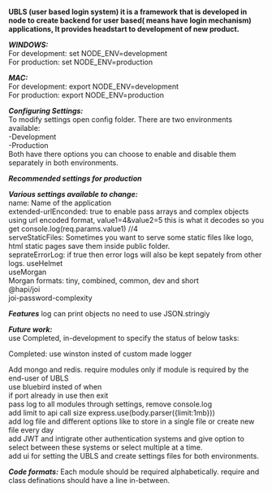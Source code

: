 **UBLS (user based login system) it is a framework that is developed in node to create backend for user based( means have login mechanism) applications, It provides headstart to development of new product.**

**_WINDOWS:_**  
For development: set NODE_ENV=development  
For production: set NODE_ENV=production

**_MAC:_**  
For development: export NODE_ENV=development  
For production: export NODE_ENV=production

**_Configuring Settings:_**  
To modify settings open config folder. There are two environments available:  
-Development  
-Production  
Both have there options you can choose to enable and disable them separately in both environments.

**_Recommended settings for production_**

**_Various settings available to change:_**  
name: Name of the application  
extended-urlEnconded: true to enable pass arrays and complex objects using url encoded format, value1=4&value2=5 this is what it decodes so you get console.log(req.params.value1) //4  
serveStaticFiles: Sometimes you want to serve some static files like logo, html static pages save them inside public folder.  
seprateErrorLog: if true then error logs will also be kept sepately from other logs.
useHelmet  
useMorgan  
Morgan formats: tiny, combined, common, dev and short  
@hapi/joi  
joi-password-complexity

**_Features_**
log can print objects no need to use JSON.stringiy

**_Future work:_**  
use Completed, in-development to specify the status of below tasks:

Completed: use winston insted of custom made logger

Add mongo and redis.
require modules only if module is required by the end-user of UBLS  
use bluebird insted of when  
if port already in use then exit  
pass log to all modules through settings, remove console.log  
add limit to api call size express.use(body.parser({limit:1mb}))  
add log file and different options like to store in a single file or create new file every day  
add JWT and intigrate other authentication systems and give option to select between these systems or select multiple at a time.  
add ui for setting the UBLS and create settings files for both environments.

**_Code formats:_**
Each module should be required alphabetically.
require and class definations should have a line in-between.
